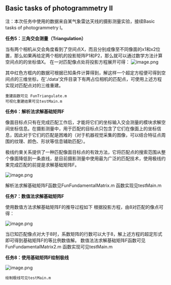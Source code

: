 ## Basic tasks of photogrammetry Ⅱ
注：本次任务中使用的数据来自某气象雷达天线的摄影测量实验，接续Basic tasks of photogrammetry Ⅰ。

**任务5：三角交会测量（Triangulation）**

当有两个相机从交会角度看到了空间点X，而且分别成像至不同像面的x1和x2位置，那么如果再给定两个相机的投影矩阵P1和P2，那么就可以通过数学方法计算空间点的的坐标值X。
在一对匹配像点处将投影方程展开可得：
![image.png](https://cdn.nlark.com/yuque/0/2023/png/25481822/1685981803306-5cc4c07e-1672-483d-9ff5-853ce611bd2c.png#averageHue=%23f5efef&clientId=u7f93d35b-e544-4&from=paste&height=217&id=u85c73c13&originHeight=232&originWidth=487&originalType=binary&ratio=1.0700000524520874&rotation=0&showTitle=false&size=23097&status=done&style=none&taskId=u4f35d8fd-9a01-4940-8a19-9d070e14383&title=&width=455.1401646046246)

其中红色方框内的数据可根据已知条件计算得到，解这样一个超定方程便可得到空间点的三维坐标，在’./data’文件目录下有两占位相机的匹配点，可使用上述方程实现对匹配点对的三维重建。

	重建函数可见 FunTriangulate.m
	可视化重建结果可见testMain.m

**任务6：解析法求解基础矩阵F**

像面目标点只有在完成匹配工作后，才能将它们的坐标输入交会测量的模块求解空间坐标信息。在摄影测量中，用于匹配的目标点只包含了它们在像面上的坐标信息，因此对于它们的匹配是困难的（对于机器视觉采集的图像，可以结合特征点周围的纹理、颜色、形状等信息辅助匹配）。

极线约束关系提供了一种匹配像面目标点的有效方法，它将匹配点的搜索范围从整个像面降低到一条直线，是目前摄影测量中使用最为广泛的匹配技术，使用极线约束完成匹配的前提是求解基础矩阵F。

![image.png](https://cdn.nlark.com/yuque/0/2023/png/25481822/1685981894564-8db724cb-9b56-4ed0-9380-a324dbcb6286.png#averageHue=%23f8f8f8&clientId=u7f93d35b-e544-4&from=paste&height=751&id=u666d4d7f&originHeight=804&originWidth=521&originalType=binary&ratio=1.0700000524520874&rotation=0&showTitle=false&size=48908&status=done&style=none&taskId=u76d55e50-099e-4755-9684-5548cff2a18&title=&width=486.91586398153885)

解析法求解基础矩阵F函数见FunFundamentalMatrix.m
函数实现见testMain.m

**任务7：数值法求解基础矩阵F**

使用数值方法求解基础矩阵F的推导过程如下
根据投影方程，由8对匹配的像点可得：

![image.png](https://cdn.nlark.com/yuque/0/2023/png/25481822/1685981946736-a8ad2338-3993-471b-9f40-32b9aa6c6d44.png#averageHue=%23f1f1f1&clientId=u7f93d35b-e544-4&from=paste&height=110&id=u05474a1f&originHeight=118&originWidth=488&originalType=binary&ratio=1.0700000524520874&rotation=0&showTitle=false&size=14717&status=done&style=none&taskId=u203b766a-207c-4448-a46a-26febb78a6c&title=&width=456.07474399806324)

当已知匹配像点对大于8时，系数矩阵的行数可以大于8，解上述方程的超定形式即可得到基础矩阵F的等比例数值解。
	数值法法求解基础矩阵F函数可见FunFundamentalMatrix2.m
	函数实现可见testMain.m

**任务8：使用基础矩阵F绘制极线**

![image.png](https://cdn.nlark.com/yuque/0/2023/png/25481822/1685982015727-9049a718-5dad-4bb1-9a3b-2508412d1b52.png#averageHue=%23f1f1f1&clientId=u7f93d35b-e544-4&from=paste&height=144&id=u229c2b1d&originHeight=154&originWidth=548&originalType=binary&ratio=1.0700000524520874&rotation=0&showTitle=false&size=8753&status=done&style=none&taskId=uc2e494c2-061b-48c9-b960-2ef33da9340&title=&width=512.1495076043825)

	绘制极线可见testMain.m
